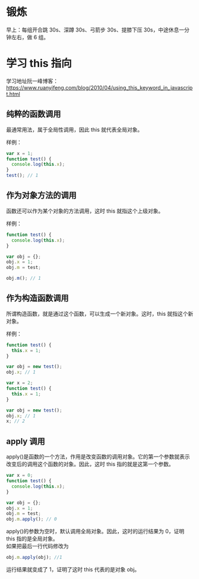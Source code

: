 # 锻炼

早上：每组开合跳 30s、深蹲 30s、弓箭步 30s、提膝下压 30s，中途休息一分钟左右，做 6 组。

# 学习 this 指向

学习地址阮一峰博客：https://www.ruanyifeng.com/blog/2010/04/using_this_keyword_in_javascript.html

## 纯粹的函数调用

最通常用法，属于全局性调用，因此 this 就代表全局对象。

样例：

```javascript
var x = 1;
function test() {
  console.log(this.x);
}
test(); // 1
```

## 作为对象方法的调用

函数还可以作为某个对象的方法调用，这时 this 就指这个上级对象。

样例：

```javascript
function test() {
  console.log(this.x);
}

var obj = {};
obj.x = 1;
obj.m = test;

obj.m(); // 1
```

## 作为构造函数调用

所谓构造函数，就是通过这个函数，可以生成一个新对象。这时，this 就指这个新对象。

样例：

```javascript
function test() {
  this.x = 1;
}

var obj = new test();
obj.x; // 1
```

```javascript
var x = 2;
function test() {
  this.x = 1;
}

var obj = new test();
obj.x; // 1
x; // 2
```

## apply 调用

apply()是函数的一个方法，作用是改变函数的调用对象。它的第一个参数就表示改变后的调用这个函数的对象。因此，这时 this 指的就是这第一个参数。

```javascript
var x = 0;
function test() {
  console.log(this.x);
}

var obj = {};
obj.x = 1;
obj.m = test;
obj.m.apply(); // 0
```

apply()的参数为空时，默认调用全局对象。因此，这时的运行结果为 0，证明 this 指的是全局对象。  
如果把最后一行代码修改为

```javascript
obj.m.apply(obj); //1
```

运行结果就变成了 1，证明了这时 this 代表的是对象 obj。
